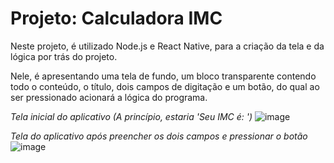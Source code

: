 # Projeto: Calculadora IMC

<p>Neste projeto, é utilizado Node.js e React Native, para a criação da tela e da lógica por trás do projeto.</p>

<p>Nele, é apresentando uma tela de fundo, um bloco transparente contendo todo o conteúdo, o título, dois campos de digitação e um botão, do qual ao ser pressionado acionará a lógica do programa.</p> 

<em>Tela inicial do aplicativo (A princípio, estaria 'Seu IMC é: ')</em>
![image](https://user-images.githubusercontent.com/109826788/180583873-8d67041f-b577-456d-b550-8abcb196a7aa.png)


<em>Tela do aplicativo após preencher os dois campos e pressionar o botão</em>
![image](https://user-images.githubusercontent.com/109826788/180583977-776335be-08a4-42e9-9875-c27f3cadc5cd.png)


